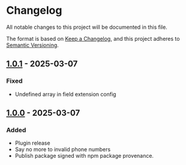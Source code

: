 # Changelog

All notable changes to this project will be documented in this file.

The format is based on [Keep a Changelog](https://keepachangelog.com/en/1.1.0/),
and this project adheres to [Semantic Versioning](https://semver.org/spec/v2.0.0.html).

## [1.0.1] - 2025-03-07
### Fixed
- Undefined array in field extension config

## [1.0.0] - 2025-03-07
### Added
- Plugin release
- Say no more to invalid phone numbers
- Publish package signed with npm package provenance.

[1.0.1]: https://github.com/voorhoede/datocms-plugin-phone-number/compare/v1.0.0...v1.0.1
[1.0.0]: https://github.com/voorhoede/datocms-plugin-phone-number/compare/232df179eafd55936201811f57494484e98d54d3...v1.0.0
